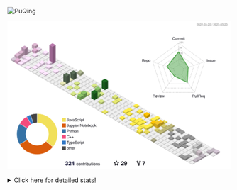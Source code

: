 ![PuQing](https://user-images.githubusercontent.com/27223114/171565019-9a56fae6-b08b-421f-99db-7e830da42371.png)

![](./profile-3d-contrib/profile-season-animate.svg)

<details>
<summary>Click here for detailed stats!</summary>

<!--START_SECTION:waka-->
![Lines of code](https://img.shields.io/badge/From%20Hello%20World%20I%27ve%20Written-555.5%20thousand%20lines%20of%20code-blue)

**🐱 My GitHub Data** 

> 📦 233.9 kB Used in GitHub's Storage 
 > 
> 🏆 57 Contributions in the Year 2023
 > 
> 🚫 Not Opted to Hire
 > 
> 📜 23 Public Repositories 
 > 
> 🔑 26 Private Repositories 
 > 
**I'm an Early 🐤** 

```text
🌞 Morning                103 commits         ███░░░░░░░░░░░░░░░░░░░░░░   13.72 % 
🌆 Daytime                317 commits         ███████████░░░░░░░░░░░░░░   42.21 % 
🌃 Evening                124 commits         ████░░░░░░░░░░░░░░░░░░░░░   16.51 % 
🌙 Night                  207 commits         ███████░░░░░░░░░░░░░░░░░░   27.56 % 
```


📊 **This Week I Spent My Time On** 

```text
💬 Programming Languages: 
Python                   3 hrs 33 mins       █████████████░░░░░░░░░░░░   50.48 % 
C++                      1 hr 30 mins        █████░░░░░░░░░░░░░░░░░░░░   21.43 % 
Markdown                 1 hr 5 mins         ████░░░░░░░░░░░░░░░░░░░░░   15.43 % 
JSON                     30 mins             ██░░░░░░░░░░░░░░░░░░░░░░░   07.32 % 
YAML                     10 mins             █░░░░░░░░░░░░░░░░░░░░░░░░   02.47 % 

🔥 Editors: 
VS Code                  7 hrs 2 mins        █████████████████████████   100.00 % 

💻 Operating System: 
Mac                      4 hrs 16 mins       ███████████████░░░░░░░░░░   60.68 % 
WSL                      1 hr 56 mins        ███████░░░░░░░░░░░░░░░░░░   27.46 % 
Windows                  50 mins             ███░░░░░░░░░░░░░░░░░░░░░░   11.86 % 
```


<!--END_SECTION:waka-->
</details>
